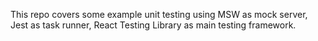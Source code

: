 This repo covers some example unit testing using MSW as mock server, Jest as task runner, React Testing Library as main
testing framework.